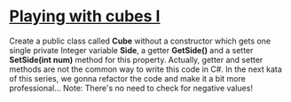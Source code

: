 # [Playing with cubes I](https://www.codewars.com/kata/playing-with-cubes-i "https://www.codewars.com/kata/55c0a79e20be94c91400014b")

Create a public class called <b>Cube</b> without a constructor which gets one single private Integer variable <b>Side</b>, a getter <b>GetSide()</b> and a setter <b>SetSide(int num)</b> method for this property. Actually, getter and setter methods are not the common way to write this code in C#. In the next kata of this series, we gonna refactor the code and make it a bit more professional...
Note: There's no need to check for negative values!